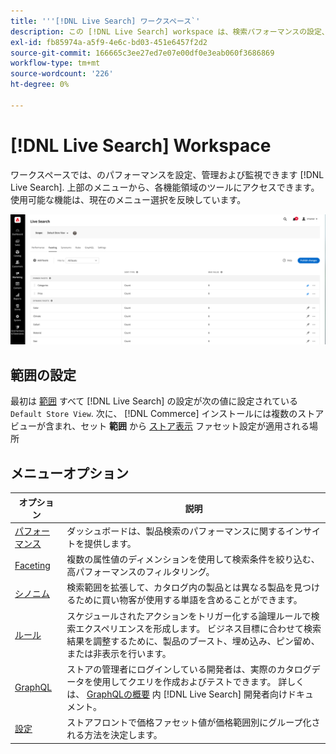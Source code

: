 ```yaml
---
title: '''[!DNL Live Search] ワークスペース`'
description: この [!DNL Live Search] workspace は、検索パフォーマンスの設定、管理および監視に使用します。
exl-id: fb85974a-a5f9-4e6c-bd03-451e6457f2d2
source-git-commit: 166665c3ee27ed7e07e00df0e3eab060f3686869
workflow-type: tm+mt
source-wordcount: '226'
ht-degree: 0%

---
```


# [!DNL Live Search] Workspace

ワークスペースでは、のパフォーマンスを設定、管理および監視できます [!DNL Live Search]. 上部のメニューから、各機能領域のツールにアクセスできます。  使用可能な機能は、現在のメニュー選択を反映しています。

![ワークスペースの Faceting](assets/faceting-workspace.png)

## 範囲の設定

最初は [範囲](https://experienceleague.adobe.com/docs/commerce-admin/start/setup/websites-stores-views.html#scope-settings) すべて [!DNL Live Search] の設定が次の値に設定されている `Default Store View`. 次に、 [!DNL Commerce] インストールには複数のストアビューが含まれ、セット **範囲** から [ストア表示](https://experienceleague.adobe.com/docs/commerce-admin/start/setup/websites-stores-views.html) ファセット設定が適用される場所

## メニューオプション

| オプション | 説明 |
|--- |--- |
| [パフォーマンス](performance.md) | ダッシュボードは、製品検索のパフォーマンスに関するインサイトを提供します。 |
| [Faceting](facets.md) | 複数の属性値のディメンションを使用して検索条件を絞り込む、高パフォーマンスのフィルタリング。 |
| [シノニム](synonyms.md) | 検索範囲を拡張して、カタログ内の製品とは異なる製品を見つけるために買い物客が使用する単語を含めることができます。 |
| [ルール](rules.md) | スケジュールされたアクションをトリガー化する論理ルールで検索エクスペリエンスを形成します。 ビジネス目標に合わせて検索結果を調整するために、製品のブースト、埋め込み、ピン留め、または非表示を行います。 |
| [GraphQL](https://developer.adobe.com/commerce/webapi/graphql/schema/live-search/) | ストアの管理者にログインしている開発者は、実際のカタログデータを使用してクエリを作成およびテストできます。 詳しくは、 [GraphQLの概要](https://developer.adobe.com/commerce/webapi/graphql/) 内 [!DNL Live Search] 開発者向けドキュメント。 |
| [設定](settings.md) | ストアフロントで価格ファセット値が価格範囲別にグループ化される方法を決定します。 |
